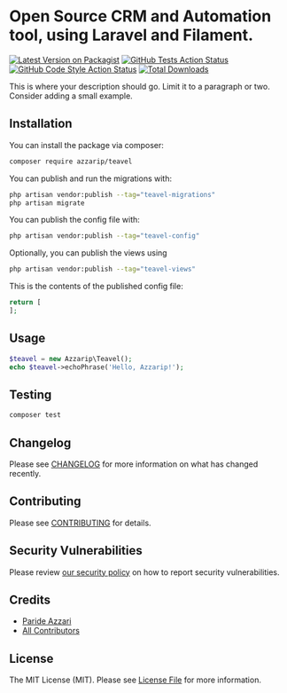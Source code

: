 # Open Source CRM and Automation tool, using Laravel and Filament.

[![Latest Version on Packagist](https://img.shields.io/packagist/v/azzarip/teavel.svg?style=flat-square)](https://packagist.org/packages/azzarip/teavel)
[![GitHub Tests Action Status](https://img.shields.io/github/actions/workflow/status/azzarip/teavel/run-tests.yml?branch=main&label=tests&style=flat-square)](https://github.com/azzarip/teavel/actions?query=workflow%3Arun-tests+branch%3Amain)
[![GitHub Code Style Action Status](https://img.shields.io/github/actions/workflow/status/azzarip/teavel/fix-php-code-style-issues.yml?branch=main&label=code%20style&style=flat-square)](https://github.com/azzarip/teavel/actions?query=workflow%3A"Fix+PHP+code+style+issues"+branch%3Amain)
[![Total Downloads](https://img.shields.io/packagist/dt/azzarip/teavel.svg?style=flat-square)](https://packagist.org/packages/azzarip/teavel)



This is where your description should go. Limit it to a paragraph or two. Consider adding a small example.

## Installation

You can install the package via composer:

```bash
composer require azzarip/teavel
```

You can publish and run the migrations with:

```bash
php artisan vendor:publish --tag="teavel-migrations"
php artisan migrate
```

You can publish the config file with:

```bash
php artisan vendor:publish --tag="teavel-config"
```

Optionally, you can publish the views using

```bash
php artisan vendor:publish --tag="teavel-views"
```

This is the contents of the published config file:

```php
return [
];
```

## Usage

```php
$teavel = new Azzarip\Teavel();
echo $teavel->echoPhrase('Hello, Azzarip!');
```

## Testing

```bash
composer test
```

## Changelog

Please see [CHANGELOG](CHANGELOG.md) for more information on what has changed recently.

## Contributing

Please see [CONTRIBUTING](.github/CONTRIBUTING.md) for details.

## Security Vulnerabilities

Please review [our security policy](../../security/policy) on how to report security vulnerabilities.

## Credits

- [Paride Azzari](https://github.com/azzarip)
- [All Contributors](../../contributors)

## License

The MIT License (MIT). Please see [License File](LICENSE.md) for more information.
